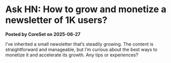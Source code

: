 # Ask HN: How to grow and monetize a newsletter of 1K users?

**Posted by CoreSet on 2025-06-27**

I’ve inherited a small newsletter that’s steadily growing. The content is straightforward and manageable, but I’m curious about the best ways to monetize it and accelerate its growth. Any tips or experiences?